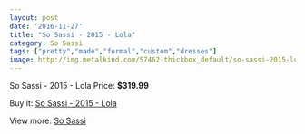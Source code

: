 ```yaml
---
layout: post
date: '2016-11-27'
title: "So Sassi - 2015 - Lola"
category: So Sassi
tags: ["pretty","made","formal","custom","dresses"]
image: http://img.metalkind.com/57462-thickbox_default/so-sassi-2015-lola.jpg
---
```

So Sassi - 2015 - Lola
Price: **$319.99**
<a href="https://www.metalkind.com/en/so-sassi/15454-so-sassi-2015-lola.html"><amp-img layout="responsive" width="600" height="600" src="//img.metalkind.com/57462-thickbox_default/so-sassi-2015-lola.jpg" alt="So Sassi - 2015 - Lola 0" /></a>
<a href="https://www.metalkind.com/en/so-sassi/15454-so-sassi-2015-lola.html"><amp-img layout="responsive" width="600" height="600" src="//img.metalkind.com/57463-thickbox_default/so-sassi-2015-lola.jpg" alt="So Sassi - 2015 - Lola 1" /></a>
<a href="https://www.metalkind.com/en/so-sassi/15454-so-sassi-2015-lola.html"><amp-img layout="responsive" width="600" height="600" src="//img.metalkind.com/57464-thickbox_default/so-sassi-2015-lola.jpg" alt="So Sassi - 2015 - Lola 2" /></a>

Buy it: [So Sassi - 2015 - Lola](https://www.metalkind.com/en/so-sassi/15454-so-sassi-2015-lola.html "So Sassi - 2015 - Lola")

View more: [So Sassi](https://www.metalkind.com/en/183-so-sassi "So Sassi")